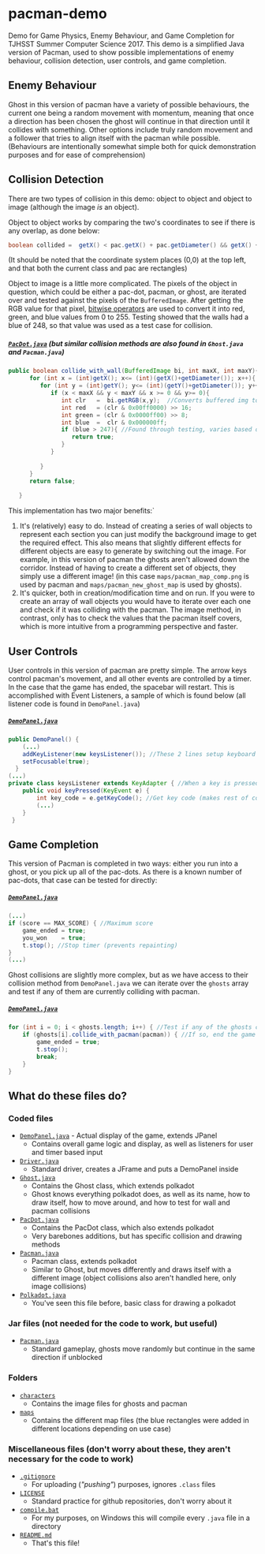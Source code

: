 # pacman-demo
Demo for Game Physics, Enemy Behaviour, and Game Completion for TJHSST Summer Computer Science 2017. This demo is a simplified Java version of Pacman, used to show possible implementations of enemy behaviour, collision detection, user controls, and game completion.

## Enemy Behaviour
Ghost in this version of pacman have a variety of possible behaviours, the current one being a random movement with momentum, meaning that once a direction has been chosen the ghost will continue in that direction until it collides with something. Other options include truly random movement and a follower that tries to align itself with the pacman while possible. (Behaviours are intentionally somewhat simple both for quick demonstration purposes and for ease of comprehension)

## Collision Detection
There are two types of collision in this demo: object to object and object to image (although the image _is_ an object).

Object to object works by comparing the two's coordinates to see if there is any overlap, as done below:
```java
boolean collided =  getX() < pac.getX() + pac.getDiameter() && getX() + getDiameter() > pac.getX() && getY() < pac.getY() + pac.getDiameter() && getY() + getDiameter() > pac.getY();
```
(It should be noted that the coordinate system places (0,0) at the top left, and that both the current class and pac are rectangles)

Object to image is a little more complicated. The pixels of the object in question, which could be either a pac-dot, pacman, or ghost, are iterated over and tested against the pixels of the `BufferedImage`. After getting the RGB value for that pixel, [bitwise operators](https://www.tutorialspoint.com/java/java_basic_operators.htm) are used to convert it into red, green, and blue values from 0 to 255. Testing showed that the walls had a blue of 248, so that value was used as a test case for collision.
##### [`PacDot.java`](https://github.com/Alex-Gurung/pacman-demo/blob/master/PacDot.java) (but similar collision methods are also found in `Ghost.java` and `Pacman.java`)
``` java
public boolean collide_with_wall(BufferedImage bi, int maxX, int maxY){ //Test if collided with a wall
      for (int x = (int)getX(); x<= (int)(getX()+getDiameter()); x++){ //Iterate over the dot's surface, test if the background image's pixels are from the wall
         for (int y = (int)getY(); y<= (int)(getY()+getDiameter()); y++){
            if (x < maxX && y < maxY && x >= 0 && y>= 0){
               int clr   =  bi.getRGB(x,y);  //Converts buffered img to rgb int, then converted into red, green, and blue values (0-255)
               int red   = (clr & 0x00ff0000) >> 16;
               int green = (clr & 0x0000ff00) >> 8;
               int blue  =  clr & 0x000000ff;
               if (blue > 247){ //Found through testing, varies based on img 
                  return true;
               }
            }
         
         }
      }
      return false;
   
   }
```

This implementation has two major benefits:`
1. It's (relatively) easy to do. Instead of creating a series of wall objects to represent each section you can just modify the background image to get the required effect. This also means that slightly different effects for different objects are easy to generate by switching out the image. For example, in this version of pacman the ghosts aren't allowed down the corridor. Instead of having to create a different set of objects, they simply use a different image! (in this case `maps/pacman_map_comp.png` is used by pacman and `maps/pacman_new_ghost_map` is used by ghosts).
2. It's quicker, both in creation/modification time and on run. If you were to create an array of wall objects you would have to iterate over each one and check if it was colliding with the pacman. The image method, in contrast, only has to check the values that the pacman itself covers, which is more intuitive from a programming perspective and faster.

## User Controls
User controls in this version of pacman are pretty simple. The arrow keys control pacman's movement, and all other events are controlled by a timer. In the case that the game has ended, the spacebar will restart. This is accomplished with Event Listeners, a sample of which is found below (all listener code is found in `DemoPanel.java`)
##### [`DemoPanel.java`](https://github.com/Alex-Gurung/pacman-demo/blob/master/DemoPanel.java)
``` java
public DemoPanel() {
    (...)
    addKeyListener(new keysListener()); //These 2 lines setup keyboard input
    setFocusable(true);
  }
(...)
private class keysListener extends KeyAdapter { //When a key is pressed
    public void keyPressed(KeyEvent e) {
        int key_code = e.getKeyCode(); //Get key code (makes rest of code more readable)
        (...)
    }
 }
```

## Game Completion
This version of Pacman is completed in two ways: either you run into a ghost, or you pick up all of the pac-dots. As there is a known number of pac-dots, that case can be tested for directly:
##### [`DemoPanel.java`](https://github.com/Alex-Gurung/pacman-demo/blob/master/DemoPanel.java)
``` java
(...)
if (score == MAX_SCORE) { //Maximum score
    game_ended = true;
    you_won    = true;
    t.stop(); //Stop timer (prevents repainting)
} 
(...)
```
Ghost collisions are slightly more complex, but as we have access to their collision method from `DemoPanel.java` we can iterate over the `ghosts` array and test if any of them are currently colliding with pacman.
##### [`DemoPanel.java`](https://github.com/Alex-Gurung/pacman-demo/blob/master/DemoPanel.java)
``` java
for (int i = 0; i < ghosts.length; i++) { //Test if any of the ghosts collide with pacman
    if (ghosts[i].collide_with_pacman(pacman)) { //If so, end the game and stop the timer
        game_ended = true;
        t.stop();
        break;
    }
}
```

## What do these files do?
### Coded files
* [`DemoPanel.java`](https://github.com/Alex-Gurung/pacman-demo/blob/master/DemoPanel.java) - Actual display of the game, extends JPanel
    * Contains overall game logic and display, as well as listeners for user and timer based input
* [`Driver.java`](https://github.com/Alex-Gurung/pacman-demo/blob/master/Driver.java)
    * Standard driver, creates a JFrame and puts a DemoPanel inside
* [`Ghost.java`](https://github.com/Alex-Gurung/pacman-demo/blob/master/Ghost.java)
    * Contains the Ghost class, which extends polkadot
    * Ghost knows everything polkadot does, as well as its name, how to draw itself, how to move around, and how to test for wall and pacman collisions
* [`PacDot.java`](https://github.com/Alex-Gurung/pacman-demo/blob/master/PacDot.java)
    * Contains the PacDot class, which also extends polkadot
    * Very barebones additions, but has specific collision and drawing methods
* [`Pacman.java`](https://github.com/Alex-Gurung/pacman-demo/blob/master/Pacman.java)
    * Pacman class, extends polkadot
    * Similar to Ghost, but moves differently and draws itself with a different image (object collisions also aren't handled here, only image collisions)
* [`Polkadot.java`](https://github.com/Alex-Gurung/pacman-demo/blob/master/Polkadot.java)
    * You've seen this file before, basic class for drawing a polkadot
### Jar files (not needed for the code to work, but useful)
* [`Pacman.java`](https://github.com/Alex-Gurung/pacman-demo/blob/master/Pacman.java)
    * Standard gameplay, ghosts move randomly but continue in the same direction if unblocked
### Folders
* [`characters`](https://github.com/Alex-Gurung/pacman-demo/tree/master/characters)
    * Contains the image files for ghosts and pacman
* [`maps`](https://github.com/Alex-Gurung/pacman-demo/tree/master/characters)
    * Contains the different map files (the blue rectangles were added in different locations depending on use case)
### Miscellaneous files (don't worry about these, they aren't necessary for the code to work)
* [`.gitignore`](https://github.com/Alex-Gurung/pacman-demo/blob/master/.gitignore)
    * For uploading (_"pushing"_) purposes, ignores `.class` files
* [`LICENSE`](https://github.com/Alex-Gurung/pacman-demo/blob/master/LICENSE)
    * Standard practice for github repositories, don't worry about it
* [`compile.bat`](https://github.com/Alex-Gurung/pacman-demo/blob/master/compile.bat)
    * For my purposes, on Windows this will compile every `.java` file in a directory
* [`README.md`](https://github.com/Alex-Gurung/pacman-demo/blob/master/README.md)
    * That's this file!